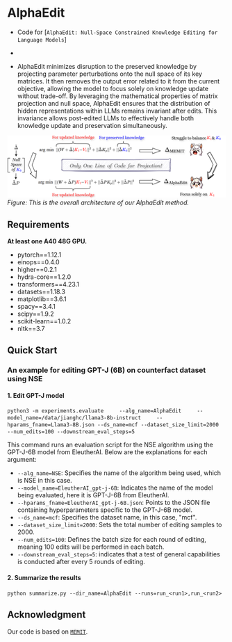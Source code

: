 # AlphaEdit
- Code for [``AlphaEdit: Null-Space Constrained Knowledge Editing for Language Models``]
- 

- AlphaEdit minimizes disruption to the preserved knowledge by projecting parameter perturbations onto the null space of its key matrices. It then removes the output error related to it from the current objective, allowing the model to focus solely on knowledge update without trade-off.  By leveraging the mathematical properties of matrix projection and null space, AlphaEdit ensures that the distribution of hidden representations within LLMs remains invariant after edits. This invariance allows post-edited LLMs to effectively handle both knowledge update and preservation simultaneously.

![alt text](resource/alphaedit_fig.png)
*Figure: This is the overall architecture of our AlphaEdit method.*

## Requirements
**At least one A40 48G GPU.**

- pytorch==1.12.1
- einops==0.4.0
- higher==0.2.1
- hydra-core==1.2.0
- transformers==4.23.1
- datasets==1.18.3
- matplotlib==3.6.1
- spacy==3.4.1
- scipy==1.9.2
- scikit-learn==1.0.2
- nltk==3.7

## Quick Start
### An example for editing GPT-J (6B) on counterfact dataset using NSE
#### 1. Edit GPT-J model 
 
    python3 -m experiments.evaluate     --alg_name=AlphaEdit     --model_name=/data/jianghc/llama3-8b-instruct     --hparams_fname=Llama3-8B.json --ds_name=mcf --dataset_size_limit=2000    --num_edits=100 --downstream_eval_steps=5

This command runs an evaluation script for the NSE algorithm using the GPT-J-6B model from EleutherAI. Below are the explanations for each argument:

- `--alg_name=NSE`: Specifies the name of the algorithm being used, which is NSE in this case.
- `--model_name=EleutherAI_gpt-j-6B`: Indicates the name of the model being evaluated, here it is GPT-J-6B from EleutherAI.
- `--hparams_fname=EleutherAI_gpt-j-6B.json`: Points to the JSON file containing hyperparameters specific to the GPT-J-6B model.
- `--ds_name=mcf`: Specifies the dataset name, in this case, "mcf".
- `--dataset_size_limit=2000`: Sets the total number of editing samples to 2000.
- `--num_edits=100`: Defines the batch size for each round of editing, meaning 100 edits will be performed in each batch. 
- `--downstream_eval_steps=5`: indicates that a test of general capabilities is conducted after every 5 rounds of editing.
#### 2. Summarize the results

    python summarize.py --dir_name=AlphaEdit --runs=run_<run1>,run_<run2>

## Acknowledgment
Our code is based on  [``MEMIT``](https://github.com/kmeng01/memit.git).
